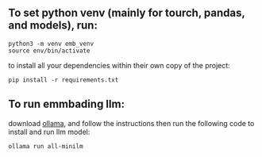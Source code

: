 ## To set python venv (mainly for tourch, pandas, and models), run:
```
python3 -m venv emb_venv
source env/bin/activate
```

to install all your dependencies within their own copy of the project:
``` 
pip install -r requirements.txt
```
## To run emmbading llm:
download [ollama](https://ollama.com/download/mac), and follow the instructions
then run the following code to install and run llm model:
```
ollama run all-minilm
```
